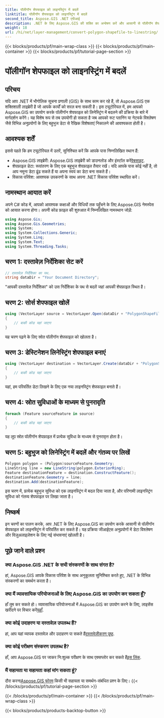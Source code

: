 ```yaml
---
title: पॉलीगॉन शेपफाइल को लाइनस्ट्रिंग में बदलें
linktitle: पॉलीगॉन शेपफाइल को लाइनस्ट्रिंग में बदलें
second_title: Aspose.GIS .NET एपीआई
description: .NET के लिए Aspose.GIS की शक्ति का अन्वेषण करें और आसानी से पॉलीगॉन शेपफाइल्स को लाइनस्ट्रिंग्स में परिवर्तित करें। आज ही अपने जीआईएस विकास को बढ़ावा दें!
weight: 18
url: /hi/net/layer-management/convert-polygon-shapefile-to-linestring/
---
```


{{< blocks/products/pf/main-wrap-class >}}
{{< blocks/products/pf/main-container >}}
{{< blocks/products/pf/tutorial-page-section >}}

# पॉलीगॉन शेपफाइल को लाइनस्ट्रिंग में बदलें

## परिचय
यदि आप .NET में भौगोलिक सूचना प्रणाली (GIS) के साथ काम कर रहे हैं, तो Aspose.GIS एक शक्तिशाली लाइब्रेरी है जो आपके कार्यों को सरल बना सकती है। इस ट्यूटोरियल में, हम आपको Aspose.GIS का उपयोग करके पॉलीगॉन शेपफाइल को लिनेस्ट्रिंग में बदलने की प्रक्रिया के बारे में मार्गदर्शन करेंगे। यह विशेष रूप से तब उपयोगी हो सकता है जब आपको रूट प्लानिंग या नेटवर्क विश्लेषण जैसे विभिन्न अनुप्रयोगों के लिए बहुभुज डेटा से रैखिक विशेषताएं निकालने की आवश्यकता होती है।
## आवश्यक शर्तें
इससे पहले कि हम ट्यूटोरियल में उतरें, सुनिश्चित करें कि आपके पास निम्नलिखित स्थान हैं:
-  Aspose.GIS लाइब्रेरी: Aspose.GIS लाइब्रेरी को डाउनलोड और इंस्टॉल करें[वेबसाइट](https://releases.aspose.com/gis/net/).
- शेपफ़ाइल डेटा: रूपांतरण के लिए एक बहुभुज शेपफ़ाइल तैयार रखें। यदि आपके पास कोई नहीं है, तो आप नमूना डेटा ढूंढ सकते हैं या अपना स्वयं का डेटा बना सकते हैं।
- विकास परिवेश: आवश्यक उपकरणों के साथ अपना .NET विकास परिवेश स्थापित करें।
## नामस्थान आयात करें
अपने C# कोड में, आपको आवश्यक कक्षाओं और विधियों तक पहुँचने के लिए Aspose.GIS नेमस्पेस को आयात करना होगा। अपनी कोड फ़ाइल की शुरुआत में निम्नलिखित नामस्थान जोड़ें:
```csharp
using Aspose.Gis;
using Aspose.Gis.Geometries;
using System;
using System.Collections.Generic;
using System.Linq;
using System.Text;
using System.Threading.Tasks;
```
## चरण 1: दस्तावेज़ निर्देशिका सेट करें
```csharp
// दस्तावेज़ निर्देशिका का पथ.
string dataDir = "Your Document Directory";
```
"आपकी दस्तावेज़ निर्देशिका" को उस निर्देशिका के पथ से बदलें जहां आपकी शेपफ़ाइल स्थित है।
## चरण 2: सोर्स शेपफाइल खोलें
```csharp
using (VectorLayer source = VectorLayer.Open(dataDir + "PolygonShapeFile.shp", Drivers.Shapefile))
{
    // बाकी कोड यहां जाएगा
}
```
यह चरण पढ़ने के लिए स्रोत पॉलीगॉन शेपफाइल को खोलता है।
## चरण 3: डेस्टिनेशन लिनेस्ट्रिंग शेपफाइल बनाएं
```csharp
using (VectorLayer destination = VectorLayer.Create(dataDir + "PolygonShapeFileToLineShapeFile_out.shp", Drivers.Shapefile))
{
    // बाकी कोड यहां जाएगा
}
```
यहां, हम परिवर्तित डेटा लिखने के लिए एक नया लाइनस्ट्रिंग शेपफाइल बनाते हैं।
## चरण 4: स्रोत सुविधाओं के माध्यम से पुनरावृति
```csharp
foreach (Feature sourceFeature in source)
{
    // बाकी कोड यहां जाएगा
}
```
यह लूप स्रोत पॉलीगॉन शेपफ़ाइल में प्रत्येक सुविधा के माध्यम से पुनरावृत्त होता है।
## चरण 5: बहुभुज को लिनेस्ट्रिंग में बदलें और गंतव्य पर लिखें
```csharp
Polygon polygon = (Polygon)sourceFeature.Geometry;
LineString line = new LineString(polygon.ExteriorRing);
Feature destinationFeature = destination.ConstructFeature();
destinationFeature.Geometry = line;
destination.Add(destinationFeature);
```
इस चरण में, प्रत्येक बहुभुज सुविधा को एक लाइनस्ट्रिंग में बदल दिया जाता है, और परिणामी लाइनस्ट्रिंग सुविधा को गंतव्य शेपफाइल पर लिखा जाता है।
## निष्कर्ष
इन चरणों का पालन करके, आप .NET के लिए Aspose.GIS का उपयोग करके आसानी से पॉलीगॉन शेपफाइल को लाइनस्ट्रिंग में परिवर्तित कर सकते हैं। यह प्रक्रिया जीआईएस अनुप्रयोगों में डेटा विश्लेषण और विज़ुअलाइज़ेशन के लिए नई संभावनाएं खोलती है।

## पूछे जाने वाले प्रश्न
### क्या Aspose.GIS .NET के सभी संस्करणों के साथ संगत है?
हां, Aspose.GIS आपके विकास परिवेश के साथ अनुकूलता सुनिश्चित करते हुए, .NET के विभिन्न संस्करणों का समर्थन करता है।
### क्या मैं व्यावसायिक परियोजनाओं के लिए Aspose.GIS का उपयोग कर सकता हूँ?
 हाँ तुम कर सकते हो। व्यावसायिक परियोजनाओं में Aspose.GIS का उपयोग करने के लिए, लाइसेंस खरीदने पर विचार करें[यहाँ](https://purchase.aspose.com/buy).
### क्या कोई उदाहरण या दस्तावेज़ उपलब्ध हैं?
 हां, आप यहां व्यापक दस्तावेज़ और उदाहरण पा सकते हैं[दस्तावेज़ीकरण पृष्ठ](https://reference.aspose.com/gis/net/).
### क्या कोई परीक्षण संस्करण उपलब्ध है?
 हाँ, आप Aspose.GIS पर जाकर नि:शुल्क परीक्षण के साथ एक्सप्लोर कर सकते हैं[इस लिंक](https://releases.aspose.com/).
### मैं सहायता या सहायता कहां मांग सकता हूं?
 दौरा करना[Aspose.GIS फोरम](https://forum.aspose.com/c/gis/33) किसी भी सहायता या समर्थन-संबंधित प्रश्न के लिए।
{{< /blocks/products/pf/tutorial-page-section >}}

{{< /blocks/products/pf/main-container >}}
{{< /blocks/products/pf/main-wrap-class >}}

{{< blocks/products/products-backtop-button >}}
